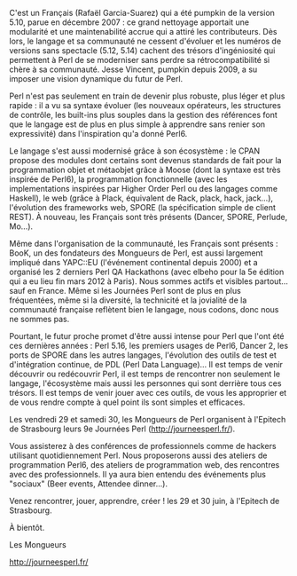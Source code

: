 C'est un Français (Rafaël Garcia-Suarez) qui a été pumpkin de la version 5.10,
parue en décembre 2007 : ce grand nettoyage apportait une modularité et une
maintenabilité accrue qui a attiré les contributeurs. Dès lors, le langage et
sa communauté ne cessent d'évoluer et les numéros de versions sans spectacle
(5.12, 5.14) cachent des trésors d'ingéniosité qui permettent à Perl de se
moderniser sans perdre sa rétrocompatibilité si chère à sa communauté. Jesse
Vincent, pumpkin depuis 2009, a su imposer une vision dynamique du futur de
Perl.

Perl n'est pas seulement en train de devenir plus robuste, plus léger et plus
rapide : il a vu sa syntaxe évoluer (les nouveaux opérateurs, les structures de
contrôle, les built-ins plus souples dans la gestion des références font que le
langage est de plus en plus simple à apprendre sans renier son expressivité)
dans l'inspiration qu'a donné Perl6.

Le langage s'est aussi modernisé grâce à son écosystème : le CPAN propose des
modules dont certains sont devenus standards de fait pour la programmation
objet et métaobjet grâce à Moose (dont la syntaxe est très inspirée de Perl6),
la programmation fonctionnelle (avec les implementations inspirées par Higher
Order Perl ou des langages comme Haskell), le web (grâce à Plack, équivalent de
Rack, plack, hack, jack…), l'évolution des frameworks web, SPORE (la
spécification simple de client REST). À nouveau, les Français sont très
présents (Dancer, SPORE, Perlude, Mo…).

Même dans l'organisation de la communauté, les Français sont présents : BooK,
un des fondateurs des Mongueurs de Perl, est aussi largement impliqué dans
YAPC::EU (l'événement continental depuis 2000) et a organisé les 2 derniers
Perl QA Hackathons (avec elbeho pour la 5e édition qui a eu lieu fin mars 2012
à Paris). Nous sommes actifs et visibles partout… sauf en France. Même si les
Journées Perl sont de plus en plus fréquentées, même si la diversité, la
technicité et la jovialité de la communauté française reflètent bien le
langage, nous codons, donc nous ne sommes pas.

Pourtant, le futur proche promet d'être aussi intense pour Perl que l'ont été
ces dernières années : Perl 5.16, les premiers usages de Perl6, Dancer 2, les
ports de SPORE dans les autres langages, l'évolution des outils de test et
d'intégration continue, de PDL (Perl Data Language)… Il est temps de venir
découvrir ou redécouvrir Perl, il est temps de rencontrer non seulement le
langage, l'écosystème mais aussi les personnes qui sont derrière tous ces
trésors. Il est temps de venir jouer avec ces outils, de vous les approprier et
de vous rendre compte à quel point ils sont simples et efficaces.

Les vendredi 29 et samedi 30, les Mongueurs de Perl organisent à l'Epitech de
Strasbourg leurs 9e Journées Perl (http://journeesperl.fr/).

Vous assisterez à des conférences de professionnels comme de hackers utilisant
quotidiennement Perl. Nous proposerons aussi des ateliers de programmation
Perl6, des ateliers de programmation web, des rencontres avec des
professionnels. Il ya aura bien entendu des événements plus "sociaux" (Beer
events, Attendee dinner…).

Venez rencontrer, jouer, apprendre, créer ! les 29 et 30 juin, à l'Epitech de
Strasbourg.

À bientôt.

Les Mongueurs

http://journeesperl.fr/
